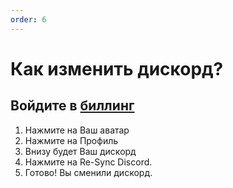 ```yaml
---
order: 6
---
```


# Как изменить дискорд?

## Войдите в [биллинг](https://dash.smilenodes.xyz)

1. Нажмите на Ваш аватар
2. Нажмите на Профиль
3. Внизу будет Ваш дискорд
4. Нажмите на Re-Sync Discord.
5. Готово! Вы сменили дискорд.